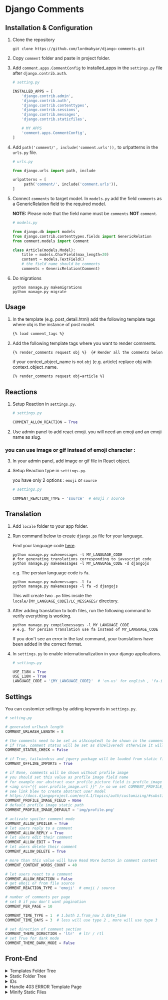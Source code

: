 # Django Comments

## Installation & Configuration

1. Clone the repository

   ```shell
   git clone https://github.com/lordmahyar/django-comments.git
   ```

2. Copy `comment` folder and paste in project folder.
3. Add `comment.apps.CommentConfig` to installed_apps in the `settings.py` file after `django.contrib.auth`.

   ```python
   # setting.py
   
   INSTALLED_APPS = [
       'django.contrib.admin',
       'django.contrib.auth',
       'django.contrib.contenttypes',
       'django.contrib.sessions',
       'django.contrib.messages',
       'django.contrib.staticfiles',
   
       # MY APPS
       'comment.apps.CommentConfig',
   ]
   ```

4. Add `path('comment/', include('comment.urls')),` to urlpatterns in the `urls.py` file.

   ```python
   # urls.py

   from django.urls import path, include

   urlpatterns = [
        path('comment/', include('comment.urls')),
   ]
   ```

5. Connect `comments` to target model. In `models.py` add the field `comments` as a GenericRelation field to the
   required model.

   **NOTE:** Please note that the field name must be `comments` **NOT** `comment`.

   ```python
   # models.py
   
   from django.db import models
   from django.contrib.contenttypes.fields import GenericRelation
   from comment.models import Comment
   
   class Article(models.Model):
       title = models.CharField(max_length=20)
       content = models.TextField()
       # the field name should be comments
       comments = GenericRelation(Comment)

   ```

6. Do migrations
   ```shell
   python manage.py makemigrations
   python manage.py migrate
   ```

## Usage

1. In the template (e.g. post_detail.html) add the following template tags where obj is the instance of post model.
   ```html
   {% load comment_tags %}
   ```

2. Add the following template tags where you want to render comments.
   ```html
   {% render_comments request obj %}  {# Render all the comments belong to the passed object "obj" #}
   ```
   if your context_object_name is not `obj` (e.g. article) replace obj with context_object_name.
   ```html
   {% render_comments request obj=article %}
   ```

## Reactions

1. Setup Reaction in `settings.py`.
   ```python
   # settings.py
   
   COMMENT_ALLOW_REACTION = True
   ```
2. Use admin panel to add react emoji. you will need an emoji and an emoji name as slug.

### you can use image or gif instead of emoji character :

3. In your admin panel, add image or gif file in React object.
4. Setup Reaction type in `settings.py`.

   you have only 2 options : `emoji` or `source`
   ```python
   # settings.py
   
   COMMENT_REACTION_TYPE = 'source'  # emoji / source
   ```

## Translation

1. Add `locale` folder to your app folder.
2. Run command below to create `django.po` file for your language.

   Find your language code [here](https://en.wikipedia.org/wiki/List_of_ISO_639-1_codes).
   ```shell
   python manage.py makemessages -l MY_LANGUAGE_CODE
   # for generating translations corresponding to javascript code
   python manage.py makemessages -l MY_LANGUAGE_CODE -d djangojs
   ```

   e.g. The persian language code is `fa`.

   ```shell
   python manage.py makemessages -l fa
   python manage.py makemessages -l fa -d djangojs
   ```
   This will create two `.po` files inside the `locale/{MY_LANGUAGE_CODE}/LC_MESSAGES/` directory.

3. After adding translation to both files, run the following command to verify everything is working.
   ```shell
   python manage.py compilemessages -l MY_LANGUAGE_CODE
   # e.g. for persian translation use fa instead of MY_LANGUAGE_CODE
   ```
   If you don't see an error in the last command, your translations have been added in the correct format.

4. In `settings.py` to enable internationalization in your django applications.
   ```python
   # settings.py

   USE_I18N = True
   USE_L18N = True
   LANGUAGE_CODE = '{MY_LANGUAGE_CODE}'  # 'en-us' for english , 'fa-ir' for persian , ...
   ```

## Settings

You can customize settings by adding keywords in `settings.py`.

```python
# setting.py

# generated urlhash length
COMMENT_URLHASH_LENGTH = 8

# the comments need to be set as a(Accepted) to be shown in the comments list.
# if True, comment status will be set as d(Delivered) otherwise it will be set as a(Accepted).
COMMENT_STATUS_CHECK = False

# if True, tailwindcss and jquery package will be loaded from static files.
COMMENT_OFFLINE_IMPORTS = True

# if None, comments will be shown without profile image
# you should set this value as profile image field name
# for example our abstract user profile picture field is profile_image
# <img src="{{ user.profile_image.url }}" /> so we set COMMENT_PROFILE_IMAGE_FIELD = 'profile.image'
# see link blew to create abstract user model
# https://docs.djangoproject.com/en/4.1/topics/auth/customizing/#substituting-a-custom-user-model
COMMENT_PROFILE_IMAGE_FIELD = None
# default profile image static path
COMMENT_PROFILE_IMAGE_DEFAULT = 'img/profile.png'

# activate spoiler comment mode 
COMMENT_ALLOW_SPOILER = True
# let users reply to a comment  
COMMENT_ALLOW_REPLY = True
# let users edit their comment  
COMMENT_ALLOW_EDIT = True
# let users delete their comment  
COMMENT_ALLOW_DELETE = True

# more than this value will have Read More button in comment content
COMMENT_CONTENT_WORDS_COUNT = 40

# let users react to a comment  
COMMENT_ALLOW_REACTION = False
# get emoji or from file source  
COMMENT_REACTION_TYPE = 'emoji'  # emoji / source

# number of comments per page
# set 0 if you don't want pagination
COMMENT_PER_PAGE = 10

COMMENT_TIME_TYPE = 1  # 1.both 2.from_now 3.date_time
COMMENT_TIME_DAYS = 3  # less will use type 2 , more will use type 3

# set direction of comment section
COMMENT_THEME_DIRECTION = 'ltr'  # ltr / rtl
# set True for dark mode
COMMENT_THEME_DARK_MODE = False
```

## Front-End

<details>
<summary>Templates Folder Tree</summary>
<p>

```text
templates
   ├── comment
   │    ├── comments.html
   │    ├── comment_list.html
   │    ├── comment_counter.html
   │    ├── comment_body.html
   │    ├── comment_reactions.html
   │    └── object_info.html
   │
   ├── forms
   │    ├── comment_form_create.html
   │    ├── comment_form_reply.html
   │    ├── comment_form_edit.html
   │    └── comment_form_delete.html
   │
   ├── icons
   │    ├── icon_arrow_backward.html
   │    ├── icon_arrow_forward.html
   │    ├── icon_delete.html
   │    ├── icon_dots.html
   │    ├── icon_down.html
   │    ├── icon_edit.html
   │    ├── icon_eye.html
   │    ├── icon_eye_off.html
   │    └── icon_up.html
   │
   └── utils
        ├── comment_list_pagination.html
        ├── comment_list_loader.html
        ├── comment_list_empty.html
        ├── IMPORTS.html
        └── SCRIPTS.html
```

</p>
</details>


<details>
<summary>Static Folder Tree</summary>
<p>

```text
static
   ├── css
   │    ├── style.css
   │    └── style.min.css
   ├── img
   │    └── profile.png
   └── js
        ├── comment.js
        ├── comment.min.js
        └── jquery.min.js
```

</p>
</details>


<details>
<summary>IDs</summary>
<p>

```text
#comments
   ├── #comment-modal
   ├── #comment-list
   ├── #comment-react-list
   │
   ├── #comment-{urlhash}
   │
   ├── forms
   │    ├── #form-comment-create
   │    ├── #form-comment-edit-{urlhash}
   │    ├── #form-comment-delete-{urlhash}
   │    ├── #form-comment-reply-{urlhash}
   │    └── #form-comment-react-{urlhash}
   │
   └── toggles
        ├── #toggle-spoiler-{urlhash}
        ├── #toggle-edit-{urlhash}
        ├── #toggle-reply-{urlhash}
        └── #toggle-more-{urlhash}
```

</p>
</details>


<details><summary>Handle 403 ERROR Template Page</summary>
<p>

1. Create `403.html` in your template path.
2. Add custom view in `views.py`.
   ```python
   # views.py
   from django.shortcuts import render
   def custom_error_403(request, exception):
       return render(request, '403.html', {'exception': exception})
   ```
3. Add handler403 in your project `urls.py`
   ```python
   # urls.py
   handler403 = 'my_project.views.custom_error_403'
   ```

</p>
</details>


<details>
<summary>Minify Static Files</summary>
<p>

1. Installation
   ```shell
   npm i minify -g
   ```
2. Usage
   ```shell
   npm static/css/style.css > static/css/style.min.css
   npm static/js/comment.js > static/js/comment.min.js
   ```

</p>
</details>

